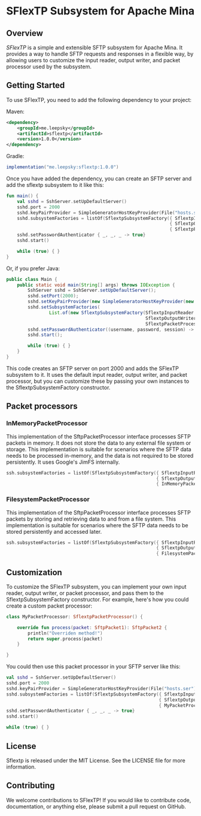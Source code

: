 # SFlexTP Subsystem for Apache Mina
## Overview
*SFlexTP* is a simple and extensible SFTP subsystem for Apache Mina. It provides a way to handle SFTP requests and responses in a flexible way, by allowing users to customize the input reader, output writer, and packet processor used by the subsystem.

## Getting Started
To use SFlexTP, you need to add the following dependency to your project:

Maven:
```xml
<dependency>
    <groupId>me.leepsky</groupId>
    <artifactId>sflextp</artifactId>
    <version>1.0.0</version>
</dependency>
```
Gradle:
```groovy
implementation("me.leepsky:sflextp:1.0.0")
```

Once you have added the dependency, you can create an SFTP server and add the sflextp subsystem to it like this:

```kotlin
fun main() {
    val sshd = SshServer.setUpDefaultServer()
    sshd.port = 2000
    sshd.keyPairProvider = SimpleGeneratorHostKeyProvider(File("hosts.ser").toPath())
    sshd.subsystemFactories = listOf(SflextpSubsystemFactory({ SflextpInputReader() },
                                                             { SflextpOutputWriter() },
                                                             { SflextpPacketProcessor() }))
    sshd.setPasswordAuthenticator { _, _, _ -> true}
    sshd.start()

    while (true) { }
}
```
Or, if you prefer Java:
```java
public class Main {
    public static void main(String[] args) throws IOException {
        SshServer sshd = SshServer.setUpDefaultServer();
        sshd.setPort(2000);
        sshd.setKeyPairProvider(new SimpleGeneratorHostKeyProvider(new File("hosts.ser").toPath()));
        sshd.setSubsystemFactories(
                List.of(new SflextpSubsystemFactory(SflextpInputReader::new,
                                                    SflextpOutputWriter::new,
                                                    SflextpPacketProcessor::new)));
        sshd.setPasswordAuthenticator((username, password, session) -> true);
        sshd.start();

        while (true) { }
    }
}
```
This code creates an SFTP server on port 2000 and adds the SFlexTP subsystem to it. It uses the default input reader, output writer, and packet processor, but you can customize these by passing your own instances to the SflextpSubsystemFactory constructor.

## Packet processors

### InMemoryPacketProcessor

This implementation of the SftpPacketProcessor interface processes SFTP packets in memory. It does not store the data to any external file system or storage. This implementation is suitable for scenarios where the SFTP data needs to be processed in-memory, and the data is not required to be stored persistently. It uses Google's JimFS internally.

```kotlin
ssh.subsystemFactories = listOf(SflextpSubsystemFactory({ SflextpInputReader() },
                                                        { SflextpOutputWriter() },
                                                        { InMemoryPacketProcessor() }))
```

### FilesystemPacketProcessor

This implementation of the SftpPacketProcessor interface processes SFTP packets by storing and retrieving data to and from a file system. This implementation is suitable for scenarios where the SFTP data needs to be stored persistently and accessed later.

```kotlin
ssh.subsystemFactories = listOf(SflextpSubsystemFactory({ SflextpInputReader() },
                                                        { SflextpOutputWriter() },
                                                        { FilesystemPacketProcessor() }))
```

## Customization
To customize the SFlexTP subsystem, you can implement your own input reader, output writer, or packet processor, and pass them to the SflextpSubsystemFactory constructor. For example, here's how you could create a custom packet processor:

```kotlin
class MyPacketProcessor: SflextpPacketProcessor() {

    override fun process(packet: SftpPacket1): SftpPacket2 {
        println("Overriden method!")
        return super.process(packet)
    }

}
```
You could then use this packet processor in your SFTP server like this:

```kotlin
val sshd = SshServer.setUpDefaultServer()
sshd.port = 2000
sshd.keyPairProvider = SimpleGeneratorHostKeyProvider(File("hosts.ser").toPath())
sshd.subsystemFactories = listOf(SflextpSubsystemFactory({ SflextpInputReader() },
                                                         { SflextpOutputWriter() },
                                                         { MyPacketProcessor() }))
sshd.setPasswordAuthenticator { _, _, _ -> true}
sshd.start()

while (true) { }
```

## License
Sflextp is released under the MIT License. See the LICENSE file for more information.

## Contributing
We welcome contributions to SFlexTP! If you would like to contribute code, documentation, or anything else, please submit a pull request on GitHub.
